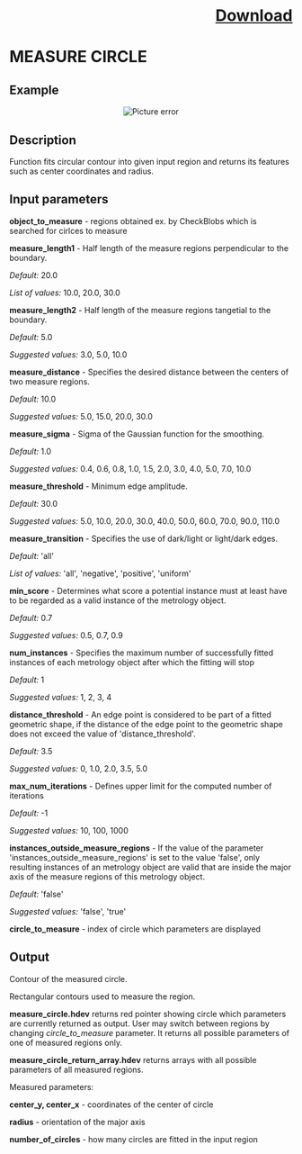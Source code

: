 # <p align="right"><a class="github-button" aria-label="Download ntkme/github-buttons on GitHub" href="https://github.com/Balluff-BVS/halconscripts/raw/master/Measure/MeasureCircle/measure_circle.zip" data-icon="octicon-cloud-download">Download</a></p>

MEASURE CIRCLE
=================

Example
--------

<p align="center">
  <img src="https://github.com/Balluff-BVS/halconscripts/blob/master/Measure/MeasureCircle/measure_circle.png?raw=true" alt="Picture error">
</p>

Description
-------------

Function fits circular contour into given input region and returns its features such as center coordinates and radius.

Input parameters
----------------

**object_to_measure** - regions obtained ex. by CheckBlobs which is searched for cirlces to measure

**measure_length1** - Half length of the measure regions perpendicular to the boundary.

*Default:* 20.0

*List of values:* 10.0, 20.0, 30.0

**measure_length2** - Half length of the measure regions tangetial to the boundary.

*Default:* 5.0

*Suggested values:* 3.0, 5.0, 10.0

**measure_distance** - Specifies the desired distance between the centers of two measure regions.

*Default:* 10.0

*Suggested values:* 5.0, 15.0, 20.0, 30.0

**measure_sigma** - Sigma of the Gaussian function for the smoothing.

*Default:* 1.0

*Suggested values:* 0.4, 0.6, 0.8, 1.0, 1.5, 2.0, 3.0, 4.0, 5.0, 7.0, 10.0

**measure_threshold** - Minimum edge amplitude.

*Default:* 30.0

*Suggested values:* 5.0, 10.0, 20.0, 30.0, 40.0, 50.0, 60.0, 70.0, 90.0, 110.0

**measure_transition** - Specifies the use of dark/light or light/dark edges.

*Default:* 'all'

*List of values:* 'all', 'negative', 'positive', 'uniform'

**min_score** - Determines what score a potential instance must at least have to be regarded as a valid instance of the metrology object.

*Default:* 0.7

*Suggested values:* 0.5, 0.7, 0.9

**num_instances** - Specifies the maximum number of successfully fitted instances of each metrology object after which the fitting will stop

*Default:* 1

*Suggested values:* 1, 2, 3, 4

**distance_threshold** - An edge point is considered to be part of a fitted geometric shape, if the distance of the edge point to the geometric shape does not exceed the value of 'distance_threshold'.

*Default:* 3.5

*Suggested values:* 0, 1.0, 2.0, 3.5, 5.0

**max_num_iterations** - Defines upper limit for the computed number of iterations

*Default:* -1

*Suggested values:* 10, 100, 1000

**instances_outside_measure_regions** - If the value of the parameter 			'instances_outside_measure_regions' is set to the value 'false', only resulting instances of an metrology object are valid that are inside the major axis of the measure regions of this metrology object.

*Default:* 'false'

*Suggested values:* 'false', 'true'

**circle_to_measure** - index of circle which parameters are displayed

Output
-----------

Contour of the measured circle.

Rectangular contours used to measure the region.

**measure_circle.hdev** returns red pointer showing circle which parameters are currently returned as output. User may switch between regions by changing *circle_to_measure* parameter. It returns all possible parameters of one of measured regions only.

**measure_circle_return_array.hdev** returns arrays with all possible parameters of all measured regions.

Measured parameters:

**center_y, center_x** - coordinates of the center of circle

**radius** - orientation of the major axis

**number_of_circles** - how many circles are fitted in the input region
